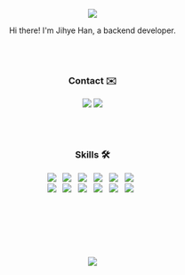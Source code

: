 <p align="center">
  <img src="https://capsule-render.vercel.app/api?type=waving&color=gradient&height=200&section=header&text=JIHYE%20HAN&fontSize=50"/>
</p>

<p align="center">
  Hi there! I'm Jihye Han, a backend developer.
</p>
<br><br>


<h3 align="center">Contact ✉️</h3>
<p align="center">
  <a href="mailto:haneh0714@gmail.com"><img src="http://img.shields.io/badge/Gmail-EA4335?style=flat&logo=Gmail&logoColor=white"></a>
  <a href="https://www.linkedin.com/in/jihyehan/" target="_blank"><img src="https://img.shields.io/badge/Linkedin-0A66C2?style=flat&logo=Linkedin&logoColor=white"/></a>
</p>
<br><br>

<h3 align="center">Skills 🛠</h3>
<p align="center">
  <img src="https://img.shields.io/badge/Java-007396?style=flat&logo=Java&logoColor=white"/></a> &nbsp
  <img src="https://img.shields.io/badge/Node.js-339933?style=flat&logo=Node.js&logoColor=white"/></a> &nbsp
  <img src="https://img.shields.io/badge/c++-00599C?style=flat&logo=c%2B%2B&logoColor=white"/></a> &nbsp
  <img src="https://img.shields.io/badge/Spring-6DB33F?style=flat&logo=Spring&logoColor=white"/></a> &nbsp
  <img src="https://img.shields.io/badge/Spring Boot-6DB33F?style=flat&logo=Spring Boot&logoColor=white"/></a> &nbsp
  <img src="https://img.shields.io/badge/Spring Security-6DB33F?style=flat&logo=Spring Security&logoColor=white"/></a> &nbsp
  <br>
  <img src="https://img.shields.io/badge/Gradle-02303A?style=flat&logo=Gradle&logoColor=white"/></a> &nbsp
  <img src="https://img.shields.io/badge/MySQL-4479A1?style=flat&logo=MySQL&logoColor=white"/></a> &nbsp 
  <img src="https://img.shields.io/badge/MongoDB-47A248?style=flat&logo=MongoDB&logoColor=white"/></a> &nbsp 
  <img src="https://img.shields.io/badge/Intellij-000000?style=flat&logo=Intellij IDEA&logoColor=white"/></a> &nbsp 
  <img src="https://img.shields.io/badge/WebStorm-000000?style=flat&logo=WebStorm&logoColor=white"/></a> &nbsp
  <img src="https://img.shields.io/badge/VS Code-007ACC?style=flat&logo=Visual Studio Code&logoColor=white"/></a> &nbsp 
</p>
<br><br><br><br><br>

<p align="center">
  <img src="http://mazassumnida.wtf/api/v2/generate_badge?boj=hanjihye0714"/>
</p>
<br><br><br>
